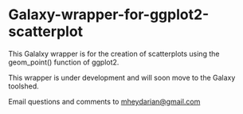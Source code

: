 # Galaxy-wrapper-for-ggplot2-scatterplot
This Galalxy wrapper is for the creation of scatterplots using the geom_point() function of ggplot2. 

This wrapper is under development and will soon move to the Galaxy toolshed. 

Email questions and comments to mheydarian@gmail.com 
